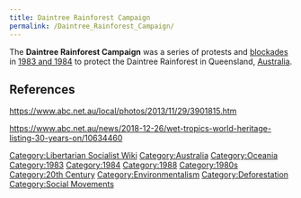 ```yaml
---
title: Daintree Rainforest Campaign
permalink: /Daintree_Rainforest_Campaign/
---
```


The **Daintree Rainforest Campaign** was a series of protests and
[blockades](Blockade "wikilink") in [1983 and
1984](Timeline_of_Libertarian_Socialism_in_Oceania "wikilink") to
protect the Daintree Rainforest in Queensland,
[Australia](Australia "wikilink").

## References

<https://www.abc.net.au/local/photos/2013/11/29/3901815.htm>

<https://www.abc.net.au/news/2018-12-26/wet-tropics-world-heritage-listing-30-years-on/10634460>

[Category:Libertarian Socialist
Wiki](Category:Libertarian_Socialist_Wiki "wikilink")
[Category:Australia](Category:Australia "wikilink")
[Category:Oceania](Category:Oceania "wikilink")
[Category:1983](Category:1983 "wikilink")
[Category:1984](Category:1984 "wikilink")
[Category:1988](Category:1988 "wikilink")
[Category:1980s](Category:1980s "wikilink") [Category:20th
Century](Category:20th_Century "wikilink")
[Category:Environmentalism](Category:Environmentalism "wikilink")
[Category:Deforestation](Category:Deforestation "wikilink")
[Category:Social Movements](Category:Social_Movements "wikilink")